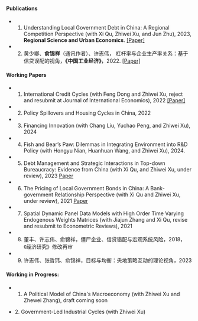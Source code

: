 
#### Publications

* 1. Understanding Local Government Debt in China: A Regional Competition Perspective (with Xi Qu, Zhiwei Xu, and Jun Zhu), 2023, <strong>Regional Science and Urban Economics</strong>. [[Paper]](https://www.sciencedirect.com/science/article/pii/S0166046222000977)

* 2. 黄少卿、<strong>俞锦祥</strong>（通讯作者）、许志伟， 杠杆率与企业生产率关系：基于信贷误配的视角，<strong>《中国工业经济》</strong>，2022. [[Paper]](https://kns.cnki.net/kcms/detail/detail.aspx?doi=10.19581/j.cnki.ciejournal.2022.09.009)

#### Working Papers

* 1. International Credit Cycles (with Feng Dong and Zhiwei Xu, reject and resubmit at Journal of International Economics), 2022 [[Paper]](https://papers.ssrn.com/sol3/papers.cfm?abstract_id=4451063)

* 2. Policy Spillovers and Housing Cycles in China, 2022

* 3. Financing Innovation (with Chang Liu, Yuchao Peng, and Zhiwei Xu), 2024

* 4. Fish and Bear’s Paw: Dilemmas in Integrating Environment into R&D Policy (with Hongyu Nian, Huanhuan Wang, and Zhiwei Xu), 2024.

* 5. Debt Management and Strategic Interactions in Top-down Bureaucracy: Evidence from China (with Xi Qu, and  Zhiwei Xu, under review), 2023 [Paper](https://papers.ssrn.com/sol3/papers.cfm?abstract_id=4622310)

* 6. The Pricing of Local Government Bonds in China: A Bank-government Relationship Perspective (with Xi Qu and Zhiwei Xu, under review), 2021 [Paper](https://papers.ssrn.com/sol3/papers.cfm?abstract_id=4560074)

* 7. Spatial Dynamic Panel Data Models with High Order Time Varying Endogenous Weights Matrices (with Jiajun Zhang and Xi Qu, revise and resubmit to Econometric Reviews), 2021

* 8. 董丰、许志伟、俞锦祥，僵尸企业、信贷错配与宏观系统风险，2018，《经济研究》修改再审

* 9. 许志伟、张哲玮、俞锦祥，目标与均衡：央地策略互动的理论视角，2023

#### Working in Progress:

* 1. A Political Model of China's Macroeconomy (with Zhiwei Xu and Zhewei Zhang), draft coming soon

* ​2. Government-Led Industrial Cycles (with Zhiwei Xu)
